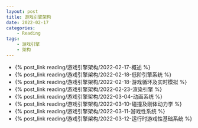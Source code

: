 ```yaml
---
layout: post
title: 游戏引擎架构
date: 2022-02-17
categories:
    - Reading
tags:
    - 游戏引擎
    - 架构
---
```


- {% post_link reading/游戏引擎架构/2022-02-17-概述 %}
- {% post_link reading/游戏引擎架构/2022-02-18-低阶引擎系统 %}
- {% post_link reading/游戏引擎架构/2022-02-18-游戏循环及实时模拟 %}
- {% post_link reading/游戏引擎架构/2022-02-23-渲染引擎 %}
- {% post_link reading/游戏引擎架构/2022-03-04-动画系统 %}
- {% post_link reading/游戏引擎架构/2022-03-10-碰撞及刚体动力学 %}
- {% post_link reading/游戏引擎架构/2022-03-11-游戏性系统 %}
- {% post_link reading/游戏引擎架构/2022-03-12-运行时游戏性基础系统 %}